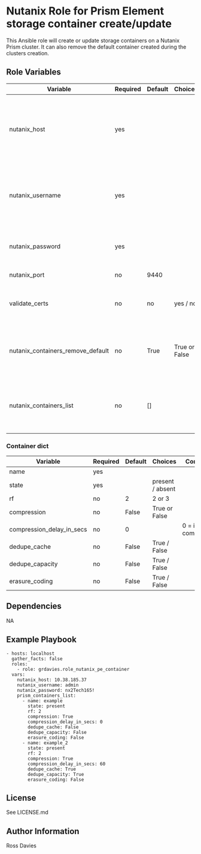 # Nutanix Role for Prism Element storage container create/update

This Ansible role will create or update storage containers on a Nutanix Prism cluster. It can also remove the default container created during the clusters creation.


## Role Variables

| Variable                           | Required | Default | Choices                                                                         | Comments                                                                                                                                           |
|------------------------------------|----------|---------|---------------------------------------------------------------------------------|----------------------------------------------------------------------------------------------------------------------------------------------------|
| nutanix_host                       | yes      |         |                                                                                 | The IP address or FQDN for the Prism (Element only) to which you want to connect.                                                                  |
| nutanix_username                   | yes      |         |                                                                                 | A valid username with appropriate rights to access the Nutanix API.                                                                                |
| nutanix_password                   | yes      |         |                                                                                 | A valid password for the supplied username.                                                                                                        |
| nutanix_port                       | no       | 9440    |                                                                                 | The Prism TCP port.                                                                                                                                |
| validate_certs                     | no       | no      | yes / no                                                                        | Whether to check if Prism UI certificates are valid.                                                                                               |
| nutanix_containers_remove_default  | no       | True    | True or False                                                                   | If set to True the default container will be removed if it exists.                                                                                 |
| nutanix_containers_list            | no       | []      |                                                                                 | List of containers. For container dict keys see table below.                                                                                       |

### Container dict
| Variable                           | Required | Default | Choices                                                                         | Comments                                                                                                                                           |
|------------------------------------|----------|---------|---------------------------------------------------------------------------------|----------------------------------------------------------------------------------------------------------------------------------------------------|
| name                               | yes      |         |                                                                                 |                                                                                                                                                    |
| state                              | yes      |         | present / absent                                                                                |                                                                                                                                    |
| rf                                 | no       | 2       | 2 or 3                                                                          |                                                                                                                                                    |
| compression                        | no       | False   | True or False                                                                   |                                                                                                                                                    |
| compression_delay_in_secs          | no       | 0       |                                                                                 | 0 = inline compression.                                                                                                                            |
| dedupe_cache                       | no       | False   | True / False                                                                   |                                                                                                                                                     |
| dedupe_capacity                    | no       | False   | True / False                                                                   |                                                                                                                                                     |
| erasure_coding                     | no       | False   | True / False                                                                   |                                                                                                                                                     |


## Dependencies

NA

## Example Playbook

```
- hosts: localhost
  gather_facts: false
  roles:
    - role: grdavies.role_nutanix_pe_container
  vars:
    nutanix_host: 10.38.185.37
    nutanix_username: admin
    nutanix_password: nx2Tech165!
    prism_containers_list:
      - name: example
        state: present
        rf: 2
        compression: True
        compression_delay_in_secs: 0
        dedupe_cache: False
        dedupe_capacity: False
        erasure_coding: False
      - name: example_2
        state: present
        rf: 2
        compression: True
        compression_delay_in_secs: 60
        dedupe_cache: True
        dedupe_capacity: True
        erasure_coding: False
```


## License

See LICENSE.md

## Author Information

Ross Davies
